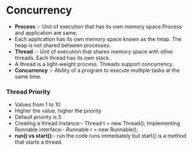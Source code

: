 # Concurrency
- **Process** :- Unit of execution that has its own memory space.Process and application are same.
- Each application has its own memory space known as the heap. The heap is not shared between processes.
- **Thread** :- Unit of execution that shares memory space with other threads. Each thread has its own stack.
- A thread is a light-weight process. Threads support concurrency. 
- **Concurrency** :- Ability of a program to execute multiple tasks at the same time.
### Thread Priority
- Values from 1 to 10
- Higher the value, higher the priority
- Default priority is 5
- Creating a thread instance:- Thread t = new Thread(); Implementing Runnable interface:- Runnable r = new Runnable();
- **run() vs start()**:- run the code runs immediately but start() is a method that starts a thread.